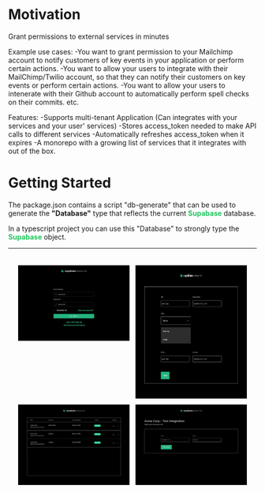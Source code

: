 # Motivation
Grant permissions to external services in minutes

Example use cases:
-You want to grant permission to your Mailchimp account to notify customers of key events in your application or perform certain actions.
-You want to allow your users to integrate with their MailChimp/Twilio account, so that they can notify their customers on key events or perform certain actions.
-You want to allow your users to intenerate with their Github account to automatically perform spell checks on their commits. etc.

Features:
-Supports multi-tenant Application (Can integrates with your services and your user' services)
-Stores access_token needed to make API calls to different services
-Automatically refreshes access_token when it expires
-A monorepo with a growing list of services that it integrates with out of the box.


# Getting Started
The package.json contains a script "db-generate" that can be used to generate the **"Database"** type that reflects the current 
<strong  style="color: #22c55e">Supabase</strong> database. 

In a typescript project you can use this "Database" to strongly type the <strong style="color: #22c55e">Supabase</strong> object.

---
<div style="padding: 20px; display:grid; grid-template-columns: 1fr 1fr; gap: 12px">
<img alt="login" src="public/login.png" width=400 />
<img alt="config image" src="public/config.png" height=270 />
<img alt="config list" src="public/config_list.png" width=400 />
<img alt="test integration" src="public/test_int.png" width=400 />
</div>
